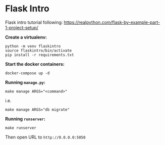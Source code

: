 Flask Intro
===========

Flask intro tutorial following: https://realpython.com/flask-by-example-part-1-project-setup/

**Create a virtualenv:**

    python -m venv flaskintro
    source flaskintro/bin/activate
    pip install -r requirements.txt


**Start the docker containers:**

    docker-compose up -d


**Running `manage.py`:**

    make manage ARGS="<command>"

i.e.

    make manage ARGS="db migrate"


**Running `runserver`:**

    make runserver

Then open URL to `http://0.0.0.0:5050`

